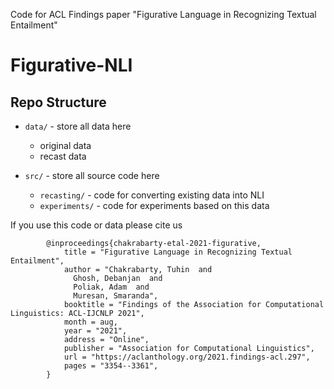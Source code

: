 Code for ACL Findings paper "Figurative Language in Recognizing Textual Entailment"

# Figurative-NLI

## Repo Structure

- `data/` - store all data here
  - original data
  - recast data

- `src/` - store all source code here
  - `recasting/` - code for converting existing data into NLI
  - `experiments/` - code for experiments based on this data

If you use this code or data please cite us

            @inproceedings{chakrabarty-etal-2021-figurative,
                title = "Figurative Language in Recognizing Textual Entailment",
                author = "Chakrabarty, Tuhin  and
                  Ghosh, Debanjan  and
                  Poliak, Adam  and
                  Muresan, Smaranda",
                booktitle = "Findings of the Association for Computational Linguistics: ACL-IJCNLP 2021",
                month = aug,
                year = "2021",
                address = "Online",
                publisher = "Association for Computational Linguistics",
                url = "https://aclanthology.org/2021.findings-acl.297",
                pages = "3354--3361",
            }
